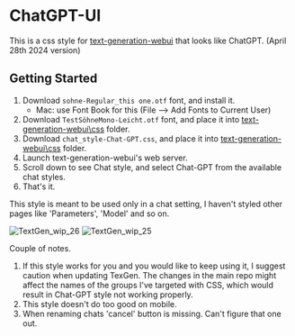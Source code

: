 # ChatGPT-UI

This is a css style for [text-generation-webui][1] that looks like ChatGPT. (April 28th 2024 version)

## Getting Started

1. Download `sohne-Regular_this one.otf` font, and install it.
    - Mac: use Font Book for this (File --> Add Fonts to Current User)
2. Download `TestSöhneMono-Leicht.otf` font, and place it into [text-generation-webui\css][2] folder.
3. Download `chat_style-Chat-GPT.css`,
   and place it into [text-generation-webui\css][2] folder.
4. Launch text-generation-webui's web server.
5. Scroll down to see Chat style,
   and select Chat-GPT from the available chat styles.
6. That's it.

This style is meant to be used only in a chat setting, I haven't styled other pages like 'Parameters', 'Model' and so on.


![TextGen_wip_26](https://github.com/KirillRepinArt/ChatGPT-UI/assets/118350327/84e04467-5510-436b-bcf1-9a65c6d3aa1b)
![TextGen_wip_25](https://github.com/KirillRepinArt/ChatGPT-UI/assets/118350327/ce8263e1-aaeb-4130-9398-6ba5453e8ded)



[1]: https://github.com/oobabooga/text-generation-webui
[2]: https://github.com/oobabooga/text-generation-webui/tree/main/css

Couple of notes.
1. If this style works for you and you would like to keep using it, I suggest caution when updating TexGen. The changes in the main repo might affect the names of the groups I've targeted with CSS, which would result in Chat-GPT style not working properly.
2. This style doesn't do too good on mobile.
3. When renaming chats 'cancel' button is missing. Can't figure that one out.





